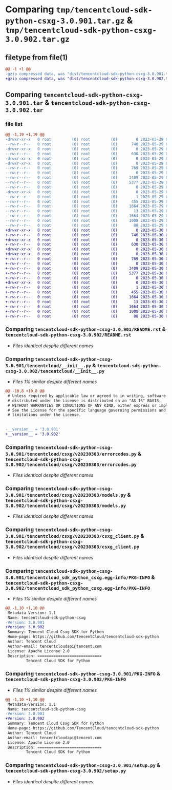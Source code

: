 # Comparing `tmp/tencentcloud-sdk-python-csxg-3.0.901.tar.gz` & `tmp/tencentcloud-sdk-python-csxg-3.0.902.tar.gz`

## filetype from file(1)

```diff
@@ -1 +1 @@
-gzip compressed data, was "dist/tencentcloud-sdk-python-csxg-3.0.901.tar", last modified: Mon May 29 02:24:32 2023, max compression
+gzip compressed data, was "dist/tencentcloud-sdk-python-csxg-3.0.902.tar", last modified: Tue May 30 00:20:23 2023, max compression
```

## Comparing `tencentcloud-sdk-python-csxg-3.0.901.tar` & `tencentcloud-sdk-python-csxg-3.0.902.tar`

### file list

```diff
@@ -1,19 +1,19 @@
-drwxr-xr-x   0 root         (0) root         (0)        0 2023-05-29 02:24:32.000000 tencentcloud-sdk-python-csxg-3.0.901/
--rw-r--r--   0 root         (0) root         (0)      740 2023-05-29 02:24:31.000000 tencentcloud-sdk-python-csxg-3.0.901/README.rst
-drwxr-xr-x   0 root         (0) root         (0)        0 2023-05-29 02:24:32.000000 tencentcloud-sdk-python-csxg-3.0.901/tencentcloud/
--rw-r--r--   0 root         (0) root         (0)      630 2023-05-29 02:24:31.000000 tencentcloud-sdk-python-csxg-3.0.901/tencentcloud/__init__.py
-drwxr-xr-x   0 root         (0) root         (0)        0 2023-05-29 02:24:32.000000 tencentcloud-sdk-python-csxg-3.0.901/tencentcloud/csxg/
-drwxr-xr-x   0 root         (0) root         (0)        0 2023-05-29 02:24:32.000000 tencentcloud-sdk-python-csxg-3.0.901/tencentcloud/csxg/v20230303/
--rw-r--r--   0 root         (0) root         (0)      769 2023-05-29 02:24:31.000000 tencentcloud-sdk-python-csxg-3.0.901/tencentcloud/csxg/v20230303/errorcodes.py
--rw-r--r--   0 root         (0) root         (0)        0 2023-05-29 02:24:31.000000 tencentcloud-sdk-python-csxg-3.0.901/tencentcloud/csxg/v20230303/__init__.py
--rw-r--r--   0 root         (0) root         (0)     3409 2023-05-29 02:24:31.000000 tencentcloud-sdk-python-csxg-3.0.901/tencentcloud/csxg/v20230303/models.py
--rw-r--r--   0 root         (0) root         (0)     5377 2023-05-29 02:24:31.000000 tencentcloud-sdk-python-csxg-3.0.901/tencentcloud/csxg/v20230303/csxg_client.py
--rw-r--r--   0 root         (0) root         (0)        0 2023-05-29 02:24:31.000000 tencentcloud-sdk-python-csxg-3.0.901/tencentcloud/csxg/__init__.py
-drwxr-xr-x   0 root         (0) root         (0)        0 2023-05-29 02:24:32.000000 tencentcloud-sdk-python-csxg-3.0.901/tencentcloud_sdk_python_csxg.egg-info/
--rw-r--r--   0 root         (0) root         (0)        1 2023-05-29 02:24:32.000000 tencentcloud-sdk-python-csxg-3.0.901/tencentcloud_sdk_python_csxg.egg-info/dependency_links.txt
--rw-r--r--   0 root         (0) root         (0)      455 2023-05-29 02:24:32.000000 tencentcloud-sdk-python-csxg-3.0.901/tencentcloud_sdk_python_csxg.egg-info/SOURCES.txt
--rw-r--r--   0 root         (0) root         (0)     1664 2023-05-29 02:24:32.000000 tencentcloud-sdk-python-csxg-3.0.901/tencentcloud_sdk_python_csxg.egg-info/PKG-INFO
--rw-r--r--   0 root         (0) root         (0)       13 2023-05-29 02:24:32.000000 tencentcloud-sdk-python-csxg-3.0.901/tencentcloud_sdk_python_csxg.egg-info/top_level.txt
--rw-r--r--   0 root         (0) root         (0)     1664 2023-05-29 02:24:32.000000 tencentcloud-sdk-python-csxg-3.0.901/PKG-INFO
--rw-r--r--   0 root         (0) root         (0)     1008 2023-05-29 02:24:31.000000 tencentcloud-sdk-python-csxg-3.0.901/setup.py
--rw-r--r--   0 root         (0) root         (0)       88 2023-05-29 02:24:32.000000 tencentcloud-sdk-python-csxg-3.0.901/setup.cfg
+drwxr-xr-x   0 root         (0) root         (0)        0 2023-05-30 00:20:23.000000 tencentcloud-sdk-python-csxg-3.0.902/
+-rw-r--r--   0 root         (0) root         (0)      740 2023-05-30 00:20:22.000000 tencentcloud-sdk-python-csxg-3.0.902/README.rst
+drwxr-xr-x   0 root         (0) root         (0)        0 2023-05-30 00:20:23.000000 tencentcloud-sdk-python-csxg-3.0.902/tencentcloud/
+-rw-r--r--   0 root         (0) root         (0)      630 2023-05-30 00:20:22.000000 tencentcloud-sdk-python-csxg-3.0.902/tencentcloud/__init__.py
+drwxr-xr-x   0 root         (0) root         (0)        0 2023-05-30 00:20:23.000000 tencentcloud-sdk-python-csxg-3.0.902/tencentcloud/csxg/
+drwxr-xr-x   0 root         (0) root         (0)        0 2023-05-30 00:20:23.000000 tencentcloud-sdk-python-csxg-3.0.902/tencentcloud/csxg/v20230303/
+-rw-r--r--   0 root         (0) root         (0)      769 2023-05-30 00:20:22.000000 tencentcloud-sdk-python-csxg-3.0.902/tencentcloud/csxg/v20230303/errorcodes.py
+-rw-r--r--   0 root         (0) root         (0)        0 2023-05-30 00:20:22.000000 tencentcloud-sdk-python-csxg-3.0.902/tencentcloud/csxg/v20230303/__init__.py
+-rw-r--r--   0 root         (0) root         (0)     3409 2023-05-30 00:20:22.000000 tencentcloud-sdk-python-csxg-3.0.902/tencentcloud/csxg/v20230303/models.py
+-rw-r--r--   0 root         (0) root         (0)     5377 2023-05-30 00:20:22.000000 tencentcloud-sdk-python-csxg-3.0.902/tencentcloud/csxg/v20230303/csxg_client.py
+-rw-r--r--   0 root         (0) root         (0)        0 2023-05-30 00:20:22.000000 tencentcloud-sdk-python-csxg-3.0.902/tencentcloud/csxg/__init__.py
+drwxr-xr-x   0 root         (0) root         (0)        0 2023-05-30 00:20:23.000000 tencentcloud-sdk-python-csxg-3.0.902/tencentcloud_sdk_python_csxg.egg-info/
+-rw-r--r--   0 root         (0) root         (0)        1 2023-05-30 00:20:23.000000 tencentcloud-sdk-python-csxg-3.0.902/tencentcloud_sdk_python_csxg.egg-info/dependency_links.txt
+-rw-r--r--   0 root         (0) root         (0)      455 2023-05-30 00:20:23.000000 tencentcloud-sdk-python-csxg-3.0.902/tencentcloud_sdk_python_csxg.egg-info/SOURCES.txt
+-rw-r--r--   0 root         (0) root         (0)     1664 2023-05-30 00:20:23.000000 tencentcloud-sdk-python-csxg-3.0.902/tencentcloud_sdk_python_csxg.egg-info/PKG-INFO
+-rw-r--r--   0 root         (0) root         (0)       13 2023-05-30 00:20:23.000000 tencentcloud-sdk-python-csxg-3.0.902/tencentcloud_sdk_python_csxg.egg-info/top_level.txt
+-rw-r--r--   0 root         (0) root         (0)     1664 2023-05-30 00:20:23.000000 tencentcloud-sdk-python-csxg-3.0.902/PKG-INFO
+-rw-r--r--   0 root         (0) root         (0)     1008 2023-05-30 00:20:22.000000 tencentcloud-sdk-python-csxg-3.0.902/setup.py
+-rw-r--r--   0 root         (0) root         (0)       88 2023-05-30 00:20:23.000000 tencentcloud-sdk-python-csxg-3.0.902/setup.cfg
```

### Comparing `tencentcloud-sdk-python-csxg-3.0.901/README.rst` & `tencentcloud-sdk-python-csxg-3.0.902/README.rst`

 * *Files identical despite different names*

### Comparing `tencentcloud-sdk-python-csxg-3.0.901/tencentcloud/__init__.py` & `tencentcloud-sdk-python-csxg-3.0.902/tencentcloud/__init__.py`

 * *Files 1% similar despite different names*

```diff
@@ -10,8 +10,8 @@
 # Unless required by applicable law or agreed to in writing, software
 # distributed under the License is distributed on an "AS IS" BASIS,
 # WITHOUT WARRANTIES OR CONDITIONS OF ANY KIND, either express or implied.
 # See the License for the specific language governing permissions and
 # limitations under the License.
 
 
-__version__ = '3.0.901'
+__version__ = '3.0.902'
```

### Comparing `tencentcloud-sdk-python-csxg-3.0.901/tencentcloud/csxg/v20230303/errorcodes.py` & `tencentcloud-sdk-python-csxg-3.0.902/tencentcloud/csxg/v20230303/errorcodes.py`

 * *Files identical despite different names*

### Comparing `tencentcloud-sdk-python-csxg-3.0.901/tencentcloud/csxg/v20230303/models.py` & `tencentcloud-sdk-python-csxg-3.0.902/tencentcloud/csxg/v20230303/models.py`

 * *Files identical despite different names*

### Comparing `tencentcloud-sdk-python-csxg-3.0.901/tencentcloud/csxg/v20230303/csxg_client.py` & `tencentcloud-sdk-python-csxg-3.0.902/tencentcloud/csxg/v20230303/csxg_client.py`

 * *Files identical despite different names*

### Comparing `tencentcloud-sdk-python-csxg-3.0.901/tencentcloud_sdk_python_csxg.egg-info/PKG-INFO` & `tencentcloud-sdk-python-csxg-3.0.902/tencentcloud_sdk_python_csxg.egg-info/PKG-INFO`

 * *Files 1% similar despite different names*

```diff
@@ -1,10 +1,10 @@
 Metadata-Version: 1.1
 Name: tencentcloud-sdk-python-csxg
-Version: 3.0.901
+Version: 3.0.902
 Summary: Tencent Cloud Csxg SDK for Python
 Home-page: https://github.com/TencentCloud/tencentcloud-sdk-python
 Author: Tencent Cloud
 Author-email: tencentcloudapi@tencent.com
 License: Apache License 2.0
 Description: ============================
         Tencent Cloud SDK for Python
```

### Comparing `tencentcloud-sdk-python-csxg-3.0.901/PKG-INFO` & `tencentcloud-sdk-python-csxg-3.0.902/PKG-INFO`

 * *Files 1% similar despite different names*

```diff
@@ -1,10 +1,10 @@
 Metadata-Version: 1.1
 Name: tencentcloud-sdk-python-csxg
-Version: 3.0.901
+Version: 3.0.902
 Summary: Tencent Cloud Csxg SDK for Python
 Home-page: https://github.com/TencentCloud/tencentcloud-sdk-python
 Author: Tencent Cloud
 Author-email: tencentcloudapi@tencent.com
 License: Apache License 2.0
 Description: ============================
         Tencent Cloud SDK for Python
```

### Comparing `tencentcloud-sdk-python-csxg-3.0.901/setup.py` & `tencentcloud-sdk-python-csxg-3.0.902/setup.py`

 * *Files identical despite different names*

